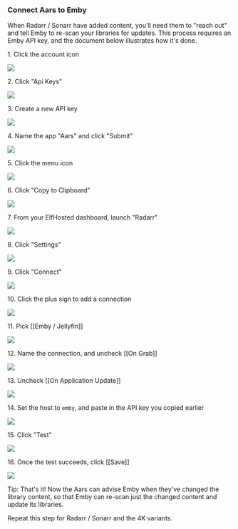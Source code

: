 ### Connect Aars to Emby 

When Radarr / Sonarr have added content, you'll need them to "reach out" and tell Emby to re-scan your libraries for updates. This process requires an Emby API key, and the document below illustrates how it's done.

1\. Click the account icon

![](https://ajeuwbhvhr.cloudimg.io/colony-recorder.s3.amazonaws.com/files/2025-02-05/7657c5c2-3060-403b-a62f-4e243044c354/File.jpeg?tl_px=396,0&br_px=2116,961&force_format=jpeg&q=100&width=1120.0&wat=1&wat_opacity=1&wat_gravity=northwest&wat_url=https://colony-recorder.s3.amazonaws.com/images/watermarks/50762E_standard.png&wat_pad=1024,23)


2\. Click "Api Keys"

![](https://ajeuwbhvhr.cloudimg.io/colony-recorder.s3.amazonaws.com/files/2025-02-05/3c7984af-ed17-47b2-9490-c5f04713511f/File.jpeg?tl_px=0,688&br_px=1719,1650&force_format=jpeg&q=100&width=1120.0&wat=1&wat_opacity=1&wat_gravity=northwest&wat_url=https://colony-recorder.s3.amazonaws.com/images/watermarks/50762E_standard.png&wat_pad=66,278)


3\. Create a new API key

![](https://ajeuwbhvhr.cloudimg.io/colony-recorder.s3.amazonaws.com/files/2025-02-05/b30d6fff-9d9c-49fd-8c76-4dec7f210681/File.jpeg?tl_px=338,0&br_px=2058,961&force_format=jpeg&q=100&width=1120.0&wat=1&wat_opacity=1&wat_gravity=northwest&wat_url=https://colony-recorder.s3.amazonaws.com/images/watermarks/50762E_standard.png&wat_pad=524,102)


4\. Name the app "Aars" and click "Submit"

![](https://ajeuwbhvhr.cloudimg.io/colony-recorder.s3.amazonaws.com/files/2025-02-05/98f7b539-05f1-4694-9d52-8ecdb6795b9a/File.jpeg?tl_px=176,627&br_px=1896,1588&force_format=jpeg&q=100&width=1120.0&wat=1&wat_opacity=1&wat_gravity=northwest&wat_url=https://colony-recorder.s3.amazonaws.com/images/watermarks/50762E_standard.png&wat_pad=524,277)


5\. Click the menu icon

![](https://ajeuwbhvhr.cloudimg.io/colony-recorder.s3.amazonaws.com/files/2025-02-05/426f9bb5-49ed-439c-8a16-e89343192a10/File.jpeg?tl_px=396,0&br_px=2116,961&force_format=jpeg&q=100&width=1120.0&wat=1&wat_opacity=1&wat_gravity=northwest&wat_url=https://colony-recorder.s3.amazonaws.com/images/watermarks/50762E_standard.png&wat_pad=978,194)


6\. Click "Copy to Clipboard"

![](https://ajeuwbhvhr.cloudimg.io/colony-recorder.s3.amazonaws.com/files/2025-02-05/20743616-433d-4cc4-a1a2-5456878802a3/File.jpeg?tl_px=396,203&br_px=2116,1164&force_format=jpeg&q=100&width=1120.0&wat=1&wat_opacity=1&wat_gravity=northwest&wat_url=https://colony-recorder.s3.amazonaws.com/images/watermarks/50762E_standard.png&wat_pad=923,277)


7\. From your ElfHosted dashboard, launch "Radarr"

![](https://ajeuwbhvhr.cloudimg.io/colony-recorder.s3.amazonaws.com/files/2025-02-05/bae05e72-dd4a-4136-9821-0ecc98214c6e/File.jpeg?tl_px=88,439&br_px=1807,1400&force_format=jpeg&q=100&width=1120.0&wat=1&wat_opacity=1&wat_gravity=northwest&wat_url=https://colony-recorder.s3.amazonaws.com/images/watermarks/50762E_standard.png&wat_pad=524,276)


8\. Click "Settings"

![](https://ajeuwbhvhr.cloudimg.io/colony-recorder.s3.amazonaws.com/files/2025-02-05/c033f713-c1df-45ca-a3db-22e45a83d04e/File.jpeg?tl_px=0,383&br_px=1719,1344&force_format=jpeg&q=100&width=1120.0&wat=1&wat_opacity=1&wat_gravity=northwest&wat_url=https://colony-recorder.s3.amazonaws.com/images/watermarks/50762E_standard.png&wat_pad=51,276)


9\. Click "Connect"

![](https://ajeuwbhvhr.cloudimg.io/colony-recorder.s3.amazonaws.com/files/2025-02-05/6e8b83ee-bff4-4b04-aca3-1d33867ec166/File.jpeg?tl_px=0,688&br_px=1719,1650&force_format=jpeg&q=100&width=1120.0&wat=1&wat_opacity=1&wat_gravity=northwest&wat_url=https://colony-recorder.s3.amazonaws.com/images/watermarks/50762E_standard.png&wat_pad=69,294)


10\. Click the plus sign to add a connection

![](https://ajeuwbhvhr.cloudimg.io/colony-recorder.s3.amazonaws.com/files/2025-02-05/63b00555-df0f-466c-9618-705eadbde11b/File.jpeg?tl_px=0,0&br_px=1719,961&force_format=jpeg&q=100&width=1120.0&wat=1&wat_opacity=1&wat_gravity=northwest&wat_url=https://colony-recorder.s3.amazonaws.com/images/watermarks/50762E_standard.png&wat_pad=461,273)


11\. Pick [[Emby / Jellyfin]]

![](https://ajeuwbhvhr.cloudimg.io/colony-recorder.s3.amazonaws.com/files/2025-02-05/3c44c374-0b30-4ced-806b-5b3b44b461a9/File.jpeg?tl_px=0,337&br_px=1719,1298&force_format=jpeg&q=100&width=1120.0&wat=1&wat_opacity=1&wat_gravity=northwest&wat_url=https://colony-recorder.s3.amazonaws.com/images/watermarks/50762E_standard.png&wat_pad=406,276)


12\. Name the connection, and uncheck [[On Grab]]

![](https://ajeuwbhvhr.cloudimg.io/colony-recorder.s3.amazonaws.com/files/2025-02-05/343a6e46-6cdd-4eb9-818c-5cdd08336db9/File.jpeg?tl_px=0,123&br_px=1719,1084&force_format=jpeg&q=100&width=1120.0&wat=1&wat_opacity=1&wat_gravity=northwest&wat_url=https://colony-recorder.s3.amazonaws.com/images/watermarks/50762E_standard.png&wat_pad=234,277)


13\. Uncheck [[On Application Update]]

![](https://ajeuwbhvhr.cloudimg.io/colony-recorder.s3.amazonaws.com/files/2025-02-05/1e627bc7-bd56-4393-8262-7fdbbb978fbe/File.jpeg?tl_px=0,687&br_px=1719,1648&force_format=jpeg&q=100&width=1120.0&wat=1&wat_opacity=1&wat_gravity=northwest&wat_url=https://colony-recorder.s3.amazonaws.com/images/watermarks/50762E_standard.png&wat_pad=236,276)


14\. Set the host to `emby`, and paste in the API key you copied earlier

![](https://ajeuwbhvhr.cloudimg.io/colony-recorder.s3.amazonaws.com/files/2025-02-05/55c69052-698b-4e91-ac07-bbf5bf7a9043/File.jpeg?tl_px=127,482&br_px=1847,1443&force_format=jpeg&q=100&width=1120.0&wat=1&wat_opacity=1&wat_gravity=northwest&wat_url=https://colony-recorder.s3.amazonaws.com/images/watermarks/50762E_standard.png&wat_pad=215,410)


15\. Click "Test"

![](https://ajeuwbhvhr.cloudimg.io/colony-recorder.s3.amazonaws.com/files/2025-02-05/22c97add-ca2e-4240-b104-a312dfe1b638/File.jpeg?tl_px=396,688&br_px=2116,1650&force_format=jpeg&q=100&width=1120.0&wat=1&wat_opacity=1&wat_gravity=northwest&wat_url=https://colony-recorder.s3.amazonaws.com/images/watermarks/50762E_standard.png&wat_pad=572,496)


16\. Once the test succeeds, click [[Save]]

![](https://ajeuwbhvhr.cloudimg.io/colony-recorder.s3.amazonaws.com/files/2025-02-05/7bb9cf32-5221-4b14-b9cc-40f41050b76c/File.jpeg?tl_px=396,688&br_px=2116,1650&force_format=jpeg&q=100&width=1120.0&wat=1&wat_opacity=1&wat_gravity=northwest&wat_url=https://colony-recorder.s3.amazonaws.com/images/watermarks/50762E_standard.png&wat_pad=800,505)


Tip: That's it! Now the Aars can advise Emby when they've changed the library content, so that Emby can re-scan just the changed content and update its libraries.

Repeat this step for Radarr / Sonarr and the 4K variants.